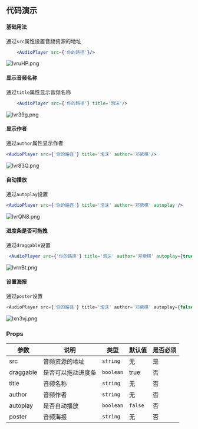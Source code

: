 ## 代码演示

#### 基础用法

通过`src`属性设置音频资源的地址

``` jsx
    <AudioPlayer src={'你的路径'}/>
```

![lvruHP.png](http://cdn.hixiaoya.com/taro-audioPlayer/1.png)

#### 显示音频名称

通过`title`属性显示音频名称

``` jsx
    <AudioPlayer src={'你的路径'} title='泡沫'/>
```

![lvr39g.png](http://cdn.hixiaoya.com/taro-audioPlayer/2.png)

#### 显示作者

通过`author`属性显示作者

``` jsx harmony
<AudioPlayer src={'你的路径'} title='泡沫' author='邓紫棋'/>
```

![lvr83Q.png](http://cdn.hixiaoya.com/taro-audioPlayer/3.png)

#### 自动播放

通过`autoplay`设置

```jsx harmony
<AudioPlayer src={'你的路径'} title='泡沫' author='邓紫棋' autoplay />
```

![lvrQN8.png](http://cdn.hixiaoya.com/taro-audioPlayer/4.png)

#### 进度条是否可拖拽

通过`draggable`设置
```jsx harmony
 <AudioPlayer src={'你的路径'} title='泡沫' author='邓紫棋' autoplay={true} draggable={false}/>
```
![lvrnBt.png](http://cdn.hixiaoya.com/taro-audioPlayer/5.png)

#### 设置海报
通过`poster`设置

```typescript jsx
<AudioPlayer src={'你的路径'} title='泡沫' author='邓紫棋' autoplay={false} draggable poster={'你的路径'}/>
```

![lxn3vj.png](http://cdn.hixiaoya.com/taro-audioPlayer/6.png)

### Props

| 参数 | 说明 | 类型 | 默认值 | 是否必须 |
|------|------|------|------|------|
| src | 音频资源的地址  | `string` | 无 | 是 |
| draggable | 是否可以拖动进度条 | `boolean` | true | 否 |
| title | 音频名称 | `string` | 无 | 否 |
| author | 音频作者 | `string` | 无 | 否 |
| autoplay | 是否自动播放 | `boolean` | `false`| 否 |
| poster | 音频海报 | `string` | 无 | 否 |
